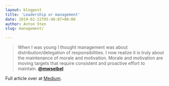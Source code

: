 ```yaml
---
layout: blogpost
title: 'Leadership or management'
date: 2019-02-22T05:40:07+00:00
author: Anton Sten
slug: management/

---
```

>When I was young I thought management was about distribution/delegation of responsibilities.  I now realize it is truly about the maintenance of morale and motivation.  Morale and motivation are moving targets that require consistent and proactive effort to maintain.
**[@mwseibel](https://twitter.com/mwseibel/status/1096436630347407360)**

Full article over at [Medium](https://bothsidesofthetable.com/the-one-thing-that-great-leaders-understand-ba479e48bd9e). 

